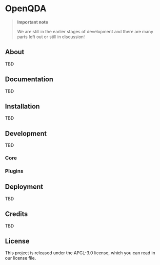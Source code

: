 # OpenQDA

> **Important note**
> 
> We are still in the earlier stages of development  and there are many parts
> left out or still in discussion!

## About

TBD

## Documentation

TBD

## Installation

TBD

## Development

TBD

### Core

### Plugins

## Deployment

TBD

## Credits

TBD

## License

This project is released under the APGL-3.0 license,
which you can read in our license file.
